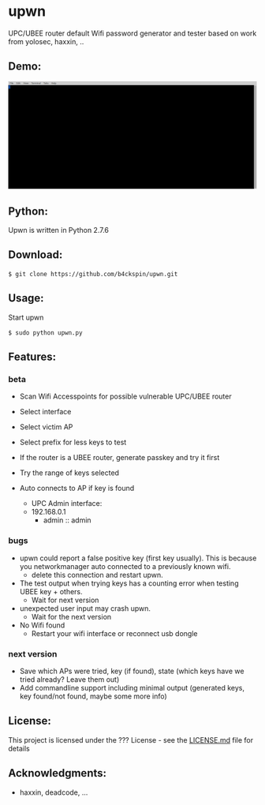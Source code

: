 # upwn
UPC/UBEE router default Wifi password generator and tester
based on work from yolosec, haxxin, .. 

## Demo:
![upwn usage](https://github.com/b4ckspin/upwn/blob/master/markdown/tty.gif "upwn usage")

## Python:
Upwn is written in Python 2.7.6

## Download:
```
$ git clone https://github.com/b4ckspin/upwn.git
```

## Usage:
Start upwn
```
$ sudo python upwn.py
```

## Features:
### beta
- Scan Wifi Accesspoints for possible vulnerable UPC/UBEE router
- Select interface
- Select victim AP
- Select prefix for less keys to test
- If the router is a UBEE router, generate passkey and try it first
- Try the range of keys selected
- Auto connects to AP if key is found

  * UPC Admin interface:
  * 192.168.0.1
    * admin :: admin
### bugs
- upwn could report a false positive key (first key usually). This is because you networkmanager auto connected to a previously known wifi.
  * delete this connection and restart upwn.
- The test output when trying keys has a counting error when testing UBEE key + others.
  * Wait for next version
- unexpected user input may crash upwn.
  * Wait for the next version
- No Wifi found
  * Restart your wifi interface or reconnect usb dongle

### next version
- Save which APs were tried, key (if found), state (which keys have we tried already? Leave them out)
- Add commandline support including minimal output (generated keys, key found/not found, maybe some more info)

## License:
This project is licensed under the ??? License - see the [LICENSE.md](LICENSE.md) file for details

## Acknowledgments:
* haxxin, deadcode, ...
